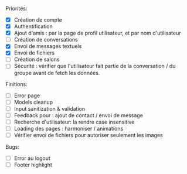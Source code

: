Priorités:
- [X] Création de compte
- [X] Authentification
- [X] Ajout d'amis : par la page de profil utilisateur, et par nom d'utilisateur
- [ ] Création de conversations
- [X] Envoi de messages textuels
- [X] Envoi de fichiers
- [ ] Création de salons
- [ ] Sécurité : vérifier que l'utilisateur fait partie de la conversation / du groupe avant de fetch les données.

Finitions:
- [ ] Error page
- [ ] Models cleanup
- [ ] Input sanitization & validation
- [ ] Feedback pour : ajout de contact / envoi de message
- [ ] Recherche d'utilisateur: la rendre case insensitive
- [ ] Loading des pages : harmoniser / animations
- [ ] Vérifier envoi de fichiers pour autoriser seulement les images

Bugs:
- [ ] Error au logout
- [ ] Footer highlight